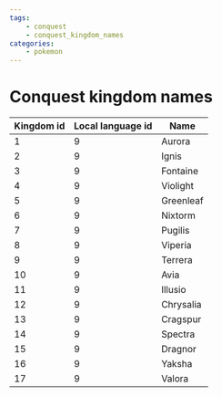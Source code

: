 ```yaml
---
tags:
    - conquest
    - conquest_kingdom_names
categories:
    - pokemon
---
```


# Conquest kingdom names

| **Kingdom id** | **Local language id** |   **Name**    |
|----------------|-----------------------|---------------|
| 1          | 9                 | Aurora    |
| 2          | 9                 | Ignis     |
| 3          | 9                 | Fontaine  |
| 4          | 9                 | Violight  |
| 5          | 9                 | Greenleaf |
| 6          | 9                 | Nixtorm   |
| 7          | 9                 | Pugilis   |
| 8          | 9                 | Viperia   |
| 9          | 9                 | Terrera   |
| 10         | 9                 | Avia      |
| 11         | 9                 | Illusio   |
| 12         | 9                 | Chrysalia |
| 13         | 9                 | Cragspur  |
| 14         | 9                 | Spectra   |
| 15         | 9                 | Dragnor   |
| 16         | 9                 | Yaksha    |
| 17         | 9                 | Valora    |
